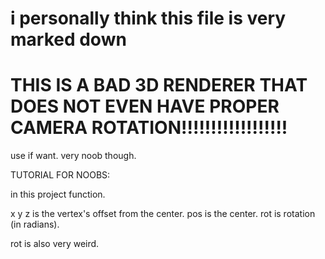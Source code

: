 # i personally think this file is very marked down

# THIS IS A BAD 3D RENDERER THAT DOES NOT EVEN HAVE PROPER CAMERA ROTATION!!!!!!!!!!!!!!!!!!

use if want.
very noob though.

TUTORIAL FOR NOOBS:

in this project function.

x y z is the vertex's offset from the center.
pos is the center.
rot is rotation (in radians).

rot is also very weird.
